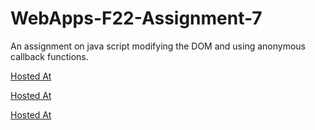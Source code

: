 # WebApps-F22-Assignment-7
An assignment on java script modifying the DOM and using anonymous callback functions.

[Hosted At]( https://44-563-web-apps-f22.github.io/44563-webapps-assignment-7-Prathyusha-Maram/treasure.html)

[Hosted At]( https://44-563-web-apps-f22.github.io/44563-webapps-assignment-7-Prathyusha-Maram/reaction.html)

[Hosted At]( https://44-563-web-apps-f22.github.io/44563-webapps-assignment-7-Prathyusha-Maram/cycler.html)
